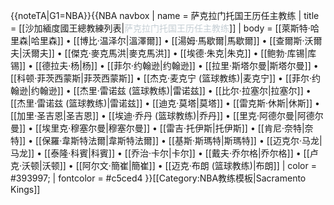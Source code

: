 <noinclude>{{noteTA|G1=NBA}}</noinclude>{{NBA navbox
| name  = 萨克拉门托国王历任主教练
| title = [[沙加緬度國王總教練列表|<span style="color:#c5ced4;">萨克拉门托国王历任主教练</span>]]
| body  = [[萊斯特·哈里森|哈里森]]&nbsp;• [[博比·温泽尔|溫澤爾]]&nbsp;• [[湯姆·馬歇爾|馬歇爾]]&nbsp;• [[查爾斯·沃爾夫|沃爾夫]]&nbsp;• [[傑克·麥克馬洪|麥克馬洪]]&nbsp;• [[埃德·朱克|朱克]]&nbsp;• [[鲍勃·库锡|库锡]]&nbsp;• [[德拉夫·杨|杨]]&nbsp;• [[菲尔·约翰逊|约翰逊]]&nbsp;• [[拉里·斯塔尔曼|斯塔尔曼]]&nbsp;• [[科顿·菲茨西蒙斯|菲茨西蒙斯]]&nbsp;• [[杰克·麦克宁 (篮球教练)|麦克宁]]&nbsp;• [[菲尔·约翰逊|约翰逊]]&nbsp;• [[杰里·雷诺兹 (篮球教练)|雷诺兹]]&nbsp;• [[比尔·拉塞尔|拉塞尔]]&nbsp;• [[杰里·雷诺兹 (篮球教练)|雷诺兹]]&nbsp;• [[迪克·莫塔|莫塔]]&nbsp;• [[雷克斯·休斯|休斯]]&nbsp;• [[加里·圣吉恩|圣吉恩]]&nbsp;• [[埃迪·乔丹 (篮球教练)|乔丹]]&nbsp;• [[里克·阿德尔曼|阿德尔曼]]&nbsp;• [[埃里克·穆塞尔曼|穆塞尔曼]]&nbsp;• [[雷吉·托伊斯|托伊斯]]&nbsp;• [[肯尼·奈特|奈特]]&nbsp;• [[保羅·韋斯特法爾|韋斯特法爾]]&nbsp;• [[基斯·斯瑪特|斯瑪特]]&nbsp;• [[迈克尔·马龙|马龙]]&nbsp;• [[泰隆·科賓|科賓]]&nbsp;• [[乔治·卡尔|卡尔]]&nbsp;• [[戴夫·乔尔格|乔尔格]]&nbsp;• [[卢克·沃顿|沃顿]]&nbsp;• [[阿尔文·簡崔|簡崔]]&nbsp;• [[迈克·布朗 (篮球教练)|布朗]]
| color = #393997;
| fontcolor = #c5ced4
}}<noinclude>[[Category:NBA教练模板|Sacramento Kings]]</noinclude>